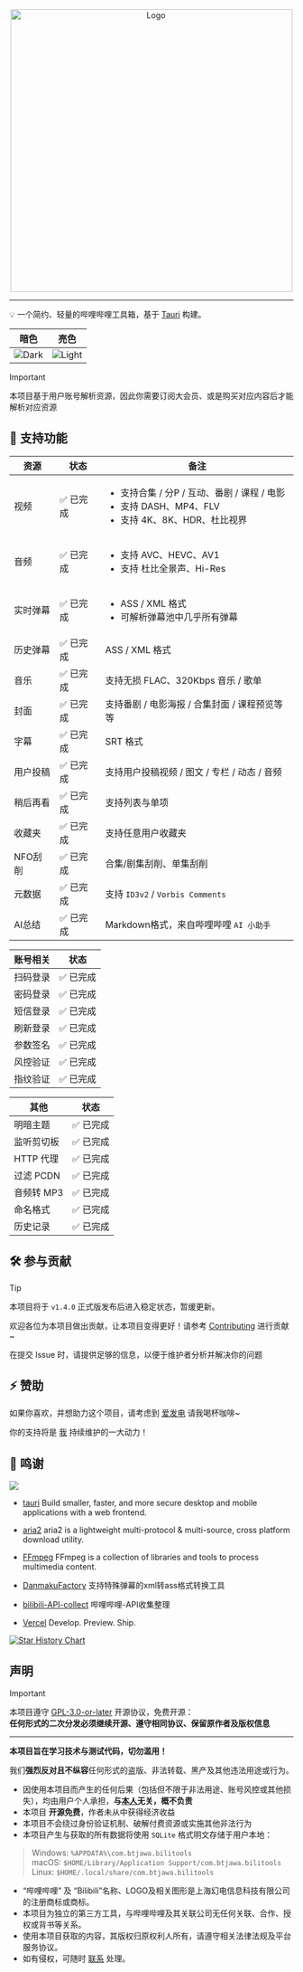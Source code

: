 <div align="center"><img width=500 src="/logo.svg" alt="Logo" /></div>

<hr />

💡 一个简约、轻量的哔哩哔哩工具箱，基于 [Tauri](https://github.com/tauri-apps/tauri) 构建。

| 暗色 | 亮色 |
| ------------------ | -------------------- |
| ![Dark](/dark.png) | ![Light](/light.png) |

> [!IMPORTANT]
> 本项目基于用户账号解析资源，因此你需要订阅大会员、或是购买对应内容后才能解析对应资源

## 🧪 支持功能

| 资源     | 状态       | 备注 |
| -------- | ---------- | ---- |
| 视频     | ✅ 已完成 | <ul><li>支持合集 / 分P / 互动、番剧 / 课程 / 电影</li><li>支持 DASH、MP4、FLV</li><li>支持 4K、8K、HDR、杜比视界</li></ul> |
| 音频     | ✅ 已完成 | <ul><li>支持 AVC、HEVC、AV1</li><li>支持 杜比全景声、Hi-Res</li></ul> |
| 实时弹幕 | ✅ 已完成 | <ul><li>ASS / XML 格式</li><li>可解析弹幕池中几乎所有弹幕</li></ul> |
| 历史弹幕 | ✅ 已完成 | ASS / XML 格式 |
| 音乐     | ✅ 已完成 | 支持无损 FLAC、320Kbps 音乐 / 歌单 |
| 封面     | ✅ 已完成 | 支持番剧 / 电影海报 / 合集封面 / 课程预览等等 |
| 字幕     | ✅ 已完成 | SRT 格式 |
| 用户投稿 | ✅ 已完成 | 支持用户投稿视频 / 图文 / 专栏 / 动态 / 音频 |
| 稍后再看 | ✅ 已完成 | 支持列表与单项 |
| 收藏夹   | ✅ 已完成 | 支持任意用户收藏夹 |
| NFO刮削  | ✅ 已完成 | 合集/剧集刮削、单集刮削 |
| 元数据   | ✅ 已完成 | 支持 `ID3v2` / `Vorbis Comments` |
| AI总结   | ✅ 已完成 | Markdown格式，来自哔哩哔哩 `AI 小助手` |

| 账号相关 | 状态       |
| -------- | ---------- |
| 扫码登录 | ✅ 已完成 |
| 密码登录 | ✅ 已完成 |
| 短信登录 | ✅ 已完成 |
| 刷新登录 | ✅ 已完成 |
| 参数签名 | ✅ 已完成 |
| 风控验证 | ✅ 已完成 |
| 指纹验证 | ✅ 已完成 |

| 其他       | 状态       |
| ---------- | ---------- |
| 明暗主题   | ✅ 已完成 |
| 监听剪切板 | ✅ 已完成 |
| HTTP 代理  | ✅ 已完成 |
| 过滤 PCDN  | ✅ 已完成 |
| 音频转 MP3 | ✅ 已完成 |
| 命名格式   | ✅ 已完成 |
| 历史记录   | ✅ 已完成 |

## 🛠️ 参与贡献

> [!TIP]
> 本项目将于 `v1.4.0` 正式版发布后进入稳定状态，暂缓更新。

欢迎各位为本项目做出贡献，让本项目变得更好！请参考 [Contributing](https://github.com/btjawa/BiliTools/blob/master/CONTRIBUTING.md) 进行贡献~

在提交 Issue 时，请提供足够的信息，以便于维护者分析并解决你的问题

## ⚡ 赞助

如果你喜欢，并想助力这个项目，请考虑到 [爱发电](https://afdian.com/a/BTJ_Shiroi) 请我喝杯咖啡~

你的支持将是 [我](https://github.com/btjawa) 持续维护的一大动力！

## 💫 鸣谢

<a href="https://github.com/btjawa/BiliTools/graphs/contributors">
  <img src="https://contrib.rocks/image?repo=btjawa/BiliTools&max=100" />
</a>

<br />

- [tauri](https://github.com/tauri-apps/tauri) Build smaller, faster, and more secure desktop and mobile applications with a web frontend.

- [aria2](https://github.com/aria2/aria2) aria2 is a lightweight multi-protocol & multi-source, cross platform download utility.
- [FFmpeg](https://git.ffmpeg.org/ffmpeg.git) FFmpeg is a collection of libraries and tools to process multimedia content.
- [DanmakuFactory](https://github.com/hihkm/DanmakuFactory) 支持特殊弹幕的xml转ass格式转换工具
- [bilibili-API-collect](https://github.com/SocialSisterYi/bilibili-API-collect) 哔哩哔哩-API收集整理

- [Vercel](https://github.com/vercel/vercel) Develop. Preview. Ship.

<a href="https://www.star-history.com/#btjawa/BiliTools&Date" alt="Star History Chart">
<picture>
<source
    media="(prefers-color-scheme: dark)"
    srcset="https://api.star-history.com/svg?repos=btjawa/BiliTools&type=Date&theme=dark"
/>
<source
    media="(prefers-color-scheme: light)"
    srcset="https://api.star-history.com/svg?repos=btjawa/BiliTools&type=Date"
/>
<img
    alt="Star History Chart"
    src="https://api.star-history.com/svg?repos=btjawa/BiliTools&type=Date"
/>
</picture>
</a>

## 声明

> [!IMPORTANT]
> 本项目遵守 [GPL-3.0-or-later](https://github.com/btjawa/BiliTools/blob/master/LICENSE) 开源协议，免费开源：<br>
> **任何形式的二次分发必须继续开源、遵守相同协议、保留原作者及版权信息**

<hr />

**本项目旨在学习技术与测试代码，切勿滥用！**

我们**强烈反对且不纵容**任何形式的盗版、非法转载、黑产及其他违法用途或行为。

- 因使用本项目而产生的任何后果（包括但不限于非法用途、账号风控或其他损失），均由用户个人承担，**与[本人](https://github.com/btjawa)无关，概不负责**
- 本项目 **开源免费**，作者未从中获得经济收益
- 本项目不会绕过身份验证机制、破解付费资源或实施其他非法行为
- 本项目产生与获取的所有数据将使用 `SQLite` 格式明文存储于用户本地：

> Windows: `%APPDATA%\com.btjawa.bilitools`<br>
> macOS: `$HOME/Library/Application Support/com.btjawa.bilitools`<br>
> Linux: `$HOME/.local/share/com.btjawa.bilitools`

- “哔哩哔哩” 及 “Bilibili”名称、LOGO及相关图形是上海幻电信息科技有限公司的注册商标或商标。
- 本项目为独立的第三方工具，与哔哩哔哩及其关联公司无任何关联、合作、授权或背书等关系。
- 使用本项目获取的内容，其版权归原权利人所有，请遵守相关法律法规及平台服务协议。
- 如有侵权，可随时 [联系](mailto:btj2407@gmail.com) 处理。
